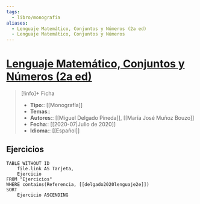 ```yaml
---
tags:
  - libro/monografia
aliases:
  - Lenguaje Matemático, Conjuntos y Números (2a ed)
  - Lenguaje Matemático, Conjuntos y Números
---
```

# [Lenguaje Matemático, Conjuntos y Números (2a ed)](https://www.sanzytorres.es/libros/lenguaje-matematico-conjuntos-y-numeros/9788415550921/)

>[!info]+ Ficha
>- **Tipo**:: [[Monografía]]
>- **Temas**::
>- **Autores**:: [[Miguel Delgado Pineda]], [[María José Muñoz Bouzo]]
>- **Fecha**:: [[2020-07|Julio de 2020]]
>- **Idioma**:: [[Español]]

## Ejercicios
```dataview
TABLE WITHOUT ID
    file.link AS Tarjeta,
    Ejercicio
FROM "Ejercicios"
WHERE contains(Referencia, [[delgado2020lenguaje2e]])
SORT
    Ejercicio ASCENDING
```
